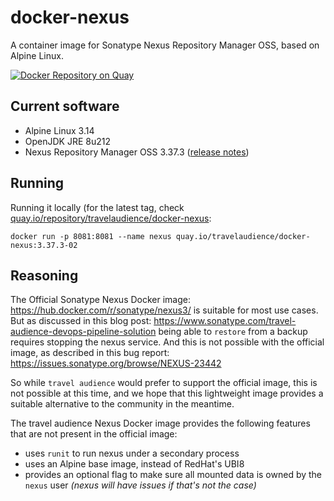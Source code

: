 # docker-nexus

A container image for Sonatype Nexus Repository Manager OSS, based on Alpine Linux.

[![Docker Repository on Quay](https://quay.io/repository/travelaudience/docker-nexus/status "Docker Repository on Quay")](https://quay.io/repository/travelaudience/docker-nexus)

## Current software

* Alpine Linux 3.14
* OpenJDK JRE 8u212
* Nexus Repository Manager OSS 3.37.3 ([release notes](https://help.sonatype.com/repomanager3/product-information/release-notes/2021-release-notes/nexus-repository-3.37.0---3.37.3-release-notes))

## Running

Running it locally (for the latest tag, check [quay.io/repository/travelaudience/docker-nexus](https://quay.io/repository/travelaudience/docker-nexus?tab=tags):

```shell
docker run -p 8081:8081 --name nexus quay.io/travelaudience/docker-nexus:3.37.3-02
```

## Reasoning

The Official Sonatype Nexus Docker image: https://hub.docker.com/r/sonatype/nexus3/ is suitable for most use cases. But as discussed in this blog post:
https://www.sonatype.com/travel-audience-devops-pipeline-solution
being able to `restore` from a backup requires stopping the nexus service. And this is not possible with the official image, as described in this bug report: https://issues.sonatype.org/browse/NEXUS-23442

So while `travel audience` would prefer to support the official image, this is not possible at this time, and we hope that this lightweight image provides a suitable alternative to the community in the meantime.

The travel audience Nexus Docker image provides the following features that are not present in the official image:

* uses `runit` to run nexus under a secondary process
* uses an Alpine base image, instead of RedHat's UBI8
* provides an optional flag to make sure all mounted data is owned by the `nexus` user _(nexus will have issues if that's not the case)_
